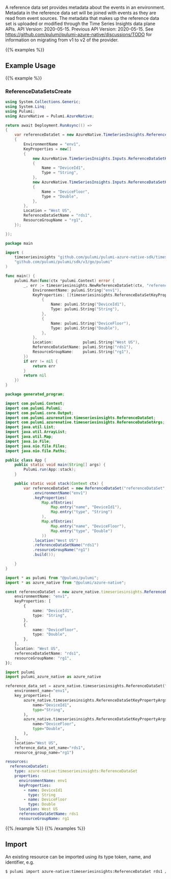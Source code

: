 A reference data set provides metadata about the events in an environment. Metadata in the reference data set will be joined with events as they are read from event sources. The metadata that makes up the reference data set is uploaded or modified through the Time Series Insights data plane APIs.
API Version: 2020-05-15.
Previous API Version: 2020-05-15. See https://github.com/pulumi/pulumi-azure-native/discussions/TODO for information on migrating from v1 to v2 of the provider.

{{% examples %}}
## Example Usage
{{% example %}}
### ReferenceDataSetsCreate
```csharp
using System.Collections.Generic;
using System.Linq;
using Pulumi;
using AzureNative = Pulumi.AzureNative;

return await Deployment.RunAsync(() => 
{
    var referenceDataSet = new AzureNative.TimeSeriesInsights.ReferenceDataSet("referenceDataSet", new()
    {
        EnvironmentName = "env1",
        KeyProperties = new[]
        {
            new AzureNative.TimeSeriesInsights.Inputs.ReferenceDataSetKeyPropertyArgs
            {
                Name = "DeviceId1",
                Type = "String",
            },
            new AzureNative.TimeSeriesInsights.Inputs.ReferenceDataSetKeyPropertyArgs
            {
                Name = "DeviceFloor",
                Type = "Double",
            },
        },
        Location = "West US",
        ReferenceDataSetName = "rds1",
        ResourceGroupName = "rg1",
    });

});


```

```go
package main

import (
	timeseriesinsights "github.com/pulumi/pulumi-azure-native-sdk/timeseriesinsights"
	"github.com/pulumi/pulumi/sdk/v3/go/pulumi"
)

func main() {
	pulumi.Run(func(ctx *pulumi.Context) error {
		_, err := timeseriesinsights.NewReferenceDataSet(ctx, "referenceDataSet", &timeseriesinsights.ReferenceDataSetArgs{
			EnvironmentName: pulumi.String("env1"),
			KeyProperties: []timeseriesinsights.ReferenceDataSetKeyPropertyArgs{
				{
					Name: pulumi.String("DeviceId1"),
					Type: pulumi.String("String"),
				},
				{
					Name: pulumi.String("DeviceFloor"),
					Type: pulumi.String("Double"),
				},
			},
			Location:             pulumi.String("West US"),
			ReferenceDataSetName: pulumi.String("rds1"),
			ResourceGroupName:    pulumi.String("rg1"),
		})
		if err != nil {
			return err
		}
		return nil
	})
}

```

```java
package generated_program;

import com.pulumi.Context;
import com.pulumi.Pulumi;
import com.pulumi.core.Output;
import com.pulumi.azurenative.timeseriesinsights.ReferenceDataSet;
import com.pulumi.azurenative.timeseriesinsights.ReferenceDataSetArgs;
import java.util.List;
import java.util.ArrayList;
import java.util.Map;
import java.io.File;
import java.nio.file.Files;
import java.nio.file.Paths;

public class App {
    public static void main(String[] args) {
        Pulumi.run(App::stack);
    }

    public static void stack(Context ctx) {
        var referenceDataSet = new ReferenceDataSet("referenceDataSet", ReferenceDataSetArgs.builder()        
            .environmentName("env1")
            .keyProperties(            
                Map.ofEntries(
                    Map.entry("name", "DeviceId1"),
                    Map.entry("type", "String")
                ),
                Map.ofEntries(
                    Map.entry("name", "DeviceFloor"),
                    Map.entry("type", "Double")
                ))
            .location("West US")
            .referenceDataSetName("rds1")
            .resourceGroupName("rg1")
            .build());

    }
}

```

```typescript
import * as pulumi from "@pulumi/pulumi";
import * as azure_native from "@pulumi/azure-native";

const referenceDataSet = new azure_native.timeseriesinsights.ReferenceDataSet("referenceDataSet", {
    environmentName: "env1",
    keyProperties: [
        {
            name: "DeviceId1",
            type: "String",
        },
        {
            name: "DeviceFloor",
            type: "Double",
        },
    ],
    location: "West US",
    referenceDataSetName: "rds1",
    resourceGroupName: "rg1",
});

```

```python
import pulumi
import pulumi_azure_native as azure_native

reference_data_set = azure_native.timeseriesinsights.ReferenceDataSet("referenceDataSet",
    environment_name="env1",
    key_properties=[
        azure_native.timeseriesinsights.ReferenceDataSetKeyPropertyArgs(
            name="DeviceId1",
            type="String",
        ),
        azure_native.timeseriesinsights.ReferenceDataSetKeyPropertyArgs(
            name="DeviceFloor",
            type="Double",
        ),
    ],
    location="West US",
    reference_data_set_name="rds1",
    resource_group_name="rg1")

```

```yaml
resources:
  referenceDataSet:
    type: azure-native:timeseriesinsights:ReferenceDataSet
    properties:
      environmentName: env1
      keyProperties:
        - name: DeviceId1
          type: String
        - name: DeviceFloor
          type: Double
      location: West US
      referenceDataSetName: rds1
      resourceGroupName: rg1

```

{{% /example %}}
{{% /examples %}}

## Import

An existing resource can be imported using its type token, name, and identifier, e.g.

```sh
$ pulumi import azure-native:timeseriesinsights:ReferenceDataSet rds1 /subscriptions/subid/resourceGroups/rg1/providers/Microsoft.TimeSeriesInsights/Environments/env1/referenceDataSets/rds1 
```
